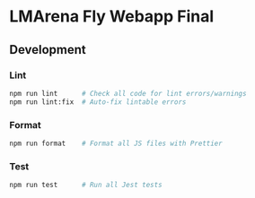 # LMArena Fly Webapp Final

## Development

### Lint

```sh
npm run lint      # Check all code for lint errors/warnings
npm run lint:fix  # Auto-fix lintable errors
```

### Format

```sh
npm run format    # Format all JS files with Prettier
```

### Test

```sh
npm run test      # Run all Jest tests
```